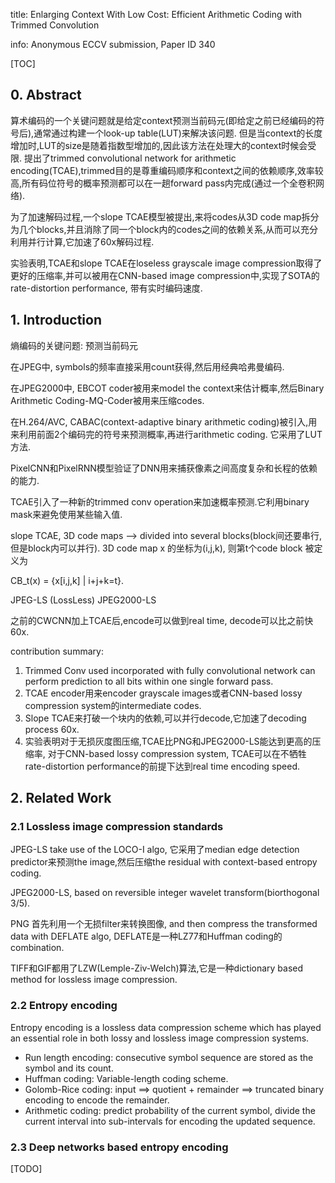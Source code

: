 title: Enlarging Context With Low Cost: Efficient Arithmetic Coding with Trimmed Convolution

info: Anonymous ECCV submission, Paper ID 340


[TOC]

## 0. Abstract

算术编码的一个关键问题就是给定context预测当前码元(即给定之前已经编码的符号后),通常通过构建一个look-up table(LUT)来解决该问题.
但是当context的长度增加时,LUT的size是随着指数型增加的,因此该方法在处理大的context时候会受限.
提出了trimmed convolutional network for arithmetic encoding(TCAE),trimmed目的是尊重编码顺序和context之间的依赖顺序,效率较高,所有码位符号的概率预测都可以在一趟forward pass内完成(通过一个全卷积网络).

为了加速解码过程,一个slope TCAE模型被提出,来将codes从3D code map拆分为几个blocks,并且消除了同一个block内的codes之间的依赖关系,从而可以充分利用并行计算,它加速了60x解码过程.

实验表明,TCAE和slope TCAE在loseless grayscale image compression取得了更好的压缩率,并可以被用在CNN-based image compression中,实现了SOTA的rate-distortion performance, 带有实时编码速度.


## 1. Introduction

熵编码的关键问题: 预测当前码元

在JPEG中, symbols的频率直接采用count获得,然后用经典哈弗曼编码.

在JPEG2000中, EBCOT coder被用来model the context来估计概率,然后Binary Arithmetic Coding-MQ-Coder被用来压缩codes.

在H.264/AVC, CABAC(context-adaptive binary arithmetic coding)被引入,用来利用前面2个编码完的符号来预测概率,再进行arithmetic coding. 它采用了LUT方法.


PixelCNN和PixelRNN模型验证了DNN用来捕获像素之间高度复杂和长程的依赖的能力.

TCAE引入了一种新的trimmed conv operation来加速概率预测.它利用binary mask来避免使用某些输入值.

slope TCAE, 
3D code maps --> divided into several blocks(block间还要串行,但是block内可以并行). 3D code map x 的坐标为(i,j,k), 则第t个code block 被定义为

CB_t(x) = {x[i,j,k] | i+j+k=t}.


JPEG-LS (LossLess)
JPEG2000-LS

之前的CWCNN加上TCAE后,encode可以做到real time, decode可以比之前快60x.


contribution summary:

1. Trimmed Conv used incorporated with fully convolutional network can perform prediction to all bits within one single forward pass.
2. TCAE encoder用来encoder grayscale images或者CNN-based lossy compression system的intermediate codes.
3. Slope TCAE来打破一个块内的依赖,可以并行decode,它加速了decoding process 60x.
4. 实验表明对于无损灰度图压缩,TCAE比PNG和JPEG2000-LS能达到更高的压缩率, 对于CNN-based lossy compression system, TCAE可以在不牺牲rate-distortion performance的前提下达到real time encoding speed.


## 2. Related Work

### 2.1 Lossless image compression standards


JPEG-LS take use of the LOCO-I algo, 它采用了median edge detection predictor来预测the image,然后压缩the residual with context-based entropy coding.

JPEG2000-LS, based on reversible integer wavelet transform(biorthogonal 3/5).

PNG 首先利用一个无损filter来转换图像, and then compress the transformed data with DEFLATE algo, DEFLATE是一种LZ77和Huffman coding的combination.

TIFF和GIF都用了LZW(Lemple-Ziv-Welch)算法,它是一种dictionary based method for lossless image compression.

### 2.2 Entropy encoding
Entropy encoding is a lossless data compression scheme which has played an essential role in both lossy and lossless image compression systems. 

* Run length encoding: consecutive symbol sequence are stored as the symbol and its count.
* Huffman coding: Variable-length coding scheme.
* Golomb-Rice coding: input ==> quotient + remainder ==> truncated binary encoding to encode the remainder.
* Arithmetic coding: predict probability of the current symbol, divide the current interval into sub-intervals for encoding the updated sequence.

### 2.3 Deep networks based entropy encoding

[TODO]












